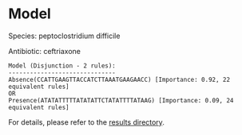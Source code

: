 
# Model

Species: peptoclostridium difficile

Antibiotic: ceftriaxone

```
Model (Disjunction - 2 rules):
------------------------------
Absence(CCATTGAAGTTACCATCTTAAATGAAGAACC) [Importance: 0.92, 22 equivalent rules]
OR
Presence(ATATATTTTTATATATTCTATATTTTATAAG) [Importance: 0.09, 24 equivalent rules]

```

For details, please refer to the [results directory](../../../../../results/scm_b/peptoclostridium%20difficile/ceftriaxone/repeat_7/).

